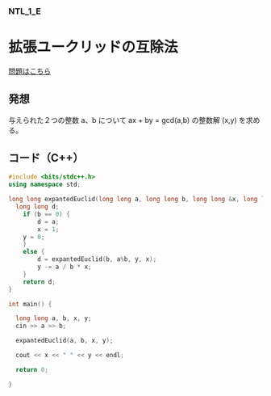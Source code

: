 ### NTL_1_E

# 拡張ユークリッドの互除法

  [問題はこちら](https://onlinejudge.u-aizu.ac.jp/courses/library/6/NTL/1/NTL_1_E)


## 発想

  与えられた２つの整数 a、b について ax + by = gcd(a,b) の整数解 (x,y) を求める。


## コード（C++）

```cpp
#include <bits/stdc++.h>
using namespace std;

long long expantedEuclid(long long a, long long b, long long &x, long long &y) {
  long long d;
	if (b == 0) {
		d = a;
		x = 1;
    y = 0;
	}
	else {
		d = expantedEuclid(b, a%b, y, x);
		y -= a / b * x;
	}
	return d;
}

int main() {

  long long a, b, x, y;
  cin >> a >> b;

  expantedEuclid(a, b, x, y);

  cout << x << " " << y << endl;

  return 0;

}
```
